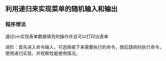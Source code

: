 ## 利用递归来实现菜单的随机输入和输出
### 程序想法
通过cin实现表单数据填充的操作并且可以打印出表单

进阶：首先进入命令输入，可选择接下来需要执行的命令，随后跳转的执行命令，使用递归实现，并观察性能使用情况。